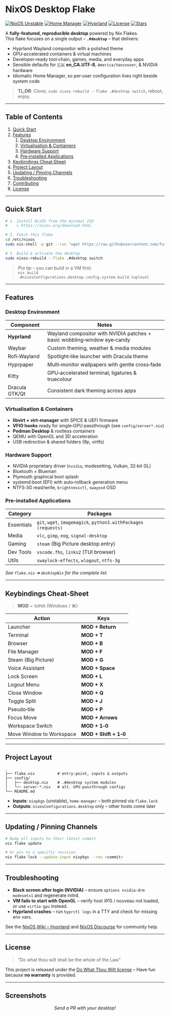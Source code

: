 
# NixOS Desktop Flake

[![NixOS Unstable](https://img.shields.io/badge/NixOS-unstable-blue?logo=nixos)](https://status.nixos.org)
[![Home Manager](https://img.shields.io/badge/Home%20Manager-enabled-brightgreen)](https://github.com/nix-community/home-manager)
[![Hyprland](https://img.shields.io/badge/Wayland-Hyprland-purple?logo=wayland)](https://github.com/hyprwm/Hyprland)
[![License](https://img.shields.io/badge/License-Do%20what%20thou%20wilt-red)](#license)
[![Stars](https://img.shields.io/github/stars/fursman/NixOS?style=social)](https://github.com/fursman/NixOS)

A **fully‑featured, reproducible desktop** powered by Nix Flakes.  
This flake focuses on a single output – **`.#desktop`** – that delivers:

* Hyprland Wayland compositor with a polished theme  
* GPU‑accelerated containers & virtual machines  
* Developer‑ready tool‑chain, games, media, and everyday apps  
* Sensible defaults for 🇨🇦 **en_CA.UTF‑8**, `America/Vancouver`, & NVIDIA hardware  
* Idiomatic Home Manager, so per‑user configuration lives right beside system code

> **TL;DR**: Clone, `sudo nixos-rebuild --flake .#desktop switch`, reboot, enjoy.

---

## Table of Contents

1. [Quick Start](#quick-start)
2. [Features](#features)
   1. [Desktop Environment](#desktop-environment)
   2. [Virtualisation & Containers](#virtualisation--containers)
   3. [Hardware Support](#hardware-support)
   4. [Pre‑installed Applications](#pre-installed-applications)
3. [Keybindings Cheat‑Sheet](#keybindings-cheat-sheet)
4. [Project Layout](#project-layout)
5. [Updating / Pinning Channels](#updating--pinning-channels)
6. [Troubleshooting](#troubleshooting)
7. [Contributing](#contributing)
8. [License](#license)

---

## Quick Start

```bash
# 1. Install NixOS from the minimal ISO
#    ↳ https://nixos.org/download.html

# 2. Fetch this flake
cd /etc/nixos
sudo nix-shell -p git --run "wget https://raw.githubusercontent.com/fursman/NixOS/main/flake.nix"

# 3. Build & activate the desktop
sudo nixos-rebuild --flake .#desktop switch
```

> _Pro tip_ – you can build in a VM first:  
> `nix build .#nixosConfigurations.desktop.config.system.build.toplevel`

---

## Features

### Desktop Environment

| Component | Notes |
|-----------|-------|
| **Hyprland** | Wayland compositor with NVIDIA patches + basic wobbling‑window eye‑candy |
| Waybar     | Custom theming, weather & media modules |
| Rofi‑Wayland | Spotlight‑like launcher with Dracula theme |
| Hyprpaper  | Multi‑monitor wallpapers with gentle cross‑fade |
| Kitty      | GPU‑accelerated terminal; ligatures & truecolour |
| Dracula GTK/Qt | Consistent dark theming across apps |

### Virtualisation & Containers

* **libvirt + virt‑manager** with SPICE & UEFI firmware
* **VFIO hooks** ready for single‑GPU passthrough (see `config/server*.nix`)
* **Podman Desktop** & rootless containers
* QEMU with OpenGL and 3D acceleration
* USB redirection & shared folders (9p, virtfs)

### Hardware Support

* NVIDIA proprietary driver (`nvidia`, modesetting, Vulkan, 32‑bit GL)
* Bluetooth + Blueman
* Plymouth graphical boot splash
* systemd‑boot (EFI) with auto‑rollback generation menu
* NTFS‑3G read/write, `brightnessctl`, `swayosd` OSD

### Pre‑installed Applications

| Category | Packages |
|----------|----------|
| Essentials | `git`, `wget`, `imagemagick`, `python3.withPackages (requests)` |
| Media     | `vlc`, `gimp`, `eog`, `signal-desktop` |
| Gaming    | `steam` (Big Picture desktop entry) |
| Dev Tools | `vscode.fhs`, `links2` (TUI browser) |
| Utils     | `swaylock-effects`, `wlogout`, `ntfs-3g` |

_See `flake.nix` ➜ `desktopNix` for the complete list._

---

## Keybindings Cheat‑Sheet

> **MOD** = `SUPER` (Windows / ⌘)

| Action | Keys |
|--------|------|
| Launcher | **MOD + Return** |
| Terminal | **MOD + T** |
| Browser  | **MOD + B** |
| File Manager | **MOD + F** |
| Steam (Big Picture) | **MOD + G** |
| Voice Assistant | **MOD + Space** |
| Lock Screen | **MOD + L** |
| Logout Menu | **MOD + X** |
| Close Window | **MOD + Q** |
| Toggle Split | **MOD + J** |
| Pseudo‑tile  | **MOD + P** |
| Focus Move | **MOD + Arrows** |
| Workspace Switch | **MOD + 1‑0** |
| Move Window to Workspace | **MOD + Shift + 1‑0** |

---

## Project Layout

```
.
├── flake.nix          # entry‑point, inputs & outputs
├── config/
│   ├── desktop.nix    # .#desktop system modules
│   └── server‑*.nix   # alt. GPU‑passthrough configs
└── README.md
```

* **Inputs**: `nixpkgs` (unstable), `home-manager` – both pinned via `flake.lock`  
* **Outputs**: `nixosConfigurations.desktop` only – other hosts come later

---

## Updating / Pinning Channels

```bash
# Bump all inputs to their latest commit
nix flake update

# Or pin to a specific revision
nix flake lock --update-input nixpkgs --rev <commit>
```

---

## Troubleshooting

* **Black screen after login (NVIDIA)** – ensure `options nvidia-drm modeset=1` and regenerate initrd.  
* **VM fails to start with OpenGL** – verify host i915 / nouveau not loaded, or use `virtio-gpu` instead.  
* **Hyprland crashes** – run `hyprctl logs` in a TTY and check for missing env vars.

See the [NixOS Wiki – Hyprland](https://nixos.wiki/wiki/Hyprland) and [NixOS Discourse](https://discourse.nixos.org) for community help.

---

## License

> “Do what thou wilt shall be the whole of the Law”

This project is released under the [Do What Thou Wilt license](LICENSE) – Have fun because **no warranty** is provided. 

---

## Screenshots

<p align="center">
  <i>Send a PR with your desktop!</i>
</p>
